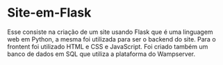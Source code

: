# Site-em-Flask
Esse consiste na criação de um site usando Flask que é uma linguagem web em Python, a mesma foi utilizada para ser o backend do site. Para o frontent foi utilizado HTML e CSS e JavaScript. Foi criado também um banco de dados em SQL que utiliza a plataforma do Wampserver.
